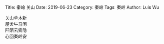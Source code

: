 Title: 秦岭 关山
Date: 2019-06-23
Category: 秦岭
Tags: 秦岭
Author: Luis Wu

关山草木新  
屋舍牛马闲  
阡陌云雾隐  
心回秦岭安  